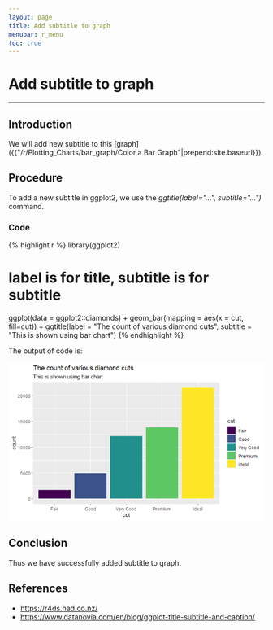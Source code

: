 ```yaml
---
layout: page
title: Add subtitle to graph
menubar: r_menu
toc: true
---
```


# Add subtitle to graph

-------------------------------------------------------------------

## Introduction

We will add new subtitle to this [graph]({{"/r/Plotting_Charts/bar_graph/Color a Bar Graph"|prepend:site.baseurl}}).

## Procedure

To add a new subtitle in ggplot2, we use the *ggtitle(label="...", subtitle="...")* command.

### Code

{% highlight r %} 
library(ggplot2)
# label is for title, subtitle is for subtitle
ggplot(data = ggplot2::diamonds) + geom_bar(mapping = aes(x = cut, fill=cut)) + ggtitle(label = "The count of various diamond cuts", subtitle = "This is shown using bar chart")
{% endhighlight %}

The output of code is:

![subtitle](subtitle.png)


## Conclusion

Thus we have successfully added subtitle to graph. 


## References
- https://r4ds.had.co.nz/
- https://www.datanovia.com/en/blog/ggplot-title-subtitle-and-caption/